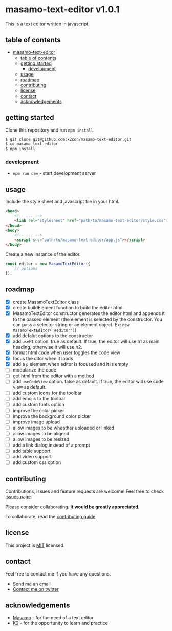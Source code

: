 # masamo-text-editor v1.0.1

This is a text editor written in javascript.

## table of contents

- [masamo-text-editor](#masamo-text-editor)
    - [table of contents](#table-of-contents)
    - [getting started](#getting-started)
        - [development](#development)
    - [usage](#usage)
    - [roadmap](#roadmap)
    - [contributing](#contributing)
    - [license](#license)
    - [contact](#contact)
    - [acknowledgements](#acknowledgements)

## getting started

Clone this repository and run `npm install`.

```sh
$ git clone git@github.com:k2con/masamo-text-editor.git
$ cd masamo-text-editor
$ npm install
```

### development

- `npm run dev` - start development server

## usage

Include the style sheet and javascript file in your html.

```html
<head>
    <!-- ... -->
    <link rel="stylesheet" href="path/to/masamo-text-editor/style.css">
</head>
<body>
    <!-- ... -->
    <script src="path/to/masamo-text-editor/app.js"></script>
</body>
```

Create a new instance of the editor.

```js
const editor = new MasamoTextEditor({
    // options
});
```

## roadmap

- [x] create MasamoTextEditor class
- [x] create buildElement function to build the editor html
- [x] MasamoTextEditor constructor generates the editor html and appends it to the passed element (the element is selected by the constructor. You can pass a selector string or an element object. Ex: `new MasamoTextEditor('#editor')`)
- [x] add defalut options to the constructor
- [x] add `useH1` option. true as default. If true, the editor will use h1 as main heading, otherwise it will use h2.
- [x] format html code when user toggles the code view
- [x] focus the ditor when it loads
- [x] add a `p` element when editor is focused and it is empty
- [ ] modularize the code
- [ ] get html from the editor with a method
- [ ] add `useCodeView` option. false as default. If true, the editor will use code view as default.
- [ ] add custom icons for the toolbar
- [ ] add emojis to the toolbar
- [ ] add custom fonts option
- [ ] improve the color picker
- [ ] improve the background color picker
- [ ] improve image upload
- [ ] allow images to be wheather uploaded or linked
- [ ] allow images to be aligned
- [ ] allow images to be resized
- [ ] add a link dialog instead of a prompt
- [ ] add table support
- [ ] add video support
- [ ] add custom css option

## contributing

Contributions, issues and feature requests are welcome! Feel free to check [issues page](https://github.com/k2con/masamo-text-editor/issues). 

Please consider collaborating. **It would be greatly appreciated**.

To collaborate, read the [contributing guide](CONTRIBUTING.md).

## license

This project is [MIT](LICENSE) licensed.

## contact

Feel free to contact me if you have any questions.

- [Send me an email](mailto:rincorpes@gmail.com)
- [Contact me on twitter](https://twitter.com/thehomelessdev)

## acknowledgements

- [Masamo](masamo.tech) - for the need of a text editor
- [K2](k2con.com) - for the opportunity to learn and practice
